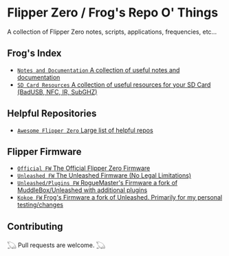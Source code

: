 # Flipper Zero / Frog's Repo O' Things
A collection of Flipper Zero notes, scripts, applications, frequencies, etc... 

## Frog's Index
- [`Notes and Documentation` A collection of useful notes and documentation](https://github.com/FroggMaster/FlipperZero/tree/main/Notes%20and%20Documentation)
- [`SD Card Resources` A collection of useful resources for your SD Card (BadUSB, NFC, IR, SubGHZ)](https://github.com/FroggMaster/FlipperZero/tree/main/SD%20Card%20Resources)

## Helpful Repositories
- [`Awesome Flipper Zero` Large list of helpful repos](https://github.com/djsime1/awesome-flipperzero)

## Flipper Firmware 
- [`Official FW` The Official Flipper Zero Firmware](https://github.com/flipperdevices/flipperzero-firmware)
- [`Unleashed FW` The Unleashed Firmware (No Legal Limitations)](https://github.com/Eng1n33r/flipperzero-firmware)
- [`Unleashed/Plugins FW` RogueMaster's Firmware a fork of MuddleBox/Unleashed with additional plugins](https://github.com/RogueMaster/flipperzero-firmware-wPlugins)
- [`Kokoe FW` Frog's Firmware a fork of Unleashed. Primarily for my personal testing/changes](https://github.com/FroggMaster/flipperzero-kokoe-firmware)

## Contributing
𓆏 Pull requests are welcome. 𓆏
